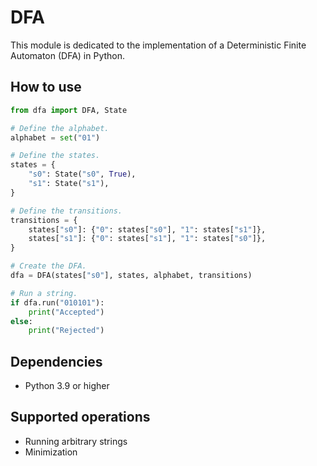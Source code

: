# DFA

This module is dedicated to the implementation of a Deterministic Finite Automaton (DFA) in Python.

## How to use

```python
from dfa import DFA, State

# Define the alphabet.
alphabet = set("01")

# Define the states.
states = {
    "s0": State("s0", True),
    "s1": State("s1"),
}

# Define the transitions.
transitions = {
    states["s0"]: {"0": states["s0"], "1": states["s1"]},
    states["s1"]: {"0": states["s1"], "1": states["s0"]},
}

# Create the DFA.
dfa = DFA(states["s0"], states, alphabet, transitions)

# Run a string.
if dfa.run("010101"):
    print("Accepted")
else:
    print("Rejected")
```

## Dependencies

- Python 3.9 or higher

## Supported operations

- Running arbitrary strings
- Minimization
